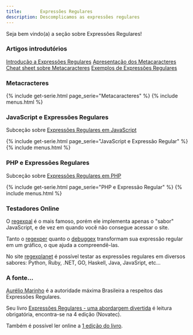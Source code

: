 ```yaml
---
title:       Expressões Regulares
description: Descomplicamos as expressões regulares
---
```


Seja bem vindo(a) a seção sobre Expressões Regulares!


### Artigos introdutórios

<div class="list-group">
    <a href="/regex/expressoes-regulares/" class="list-group-item">Introdução a Expressões Regulares</a>
    <a href="/regex/metacaracteres/" class="list-group-item">Apresentação dos Metacaracteres</a>
    <a href="/regex/cheat-sheet-matacaracteres/" class="list-group-item">Cheat sheet sobre Metacaracteres</a>
    <a href="/regex/exemplos-de-expressoes-regulares/" class="list-group-item">Exemplos de Expressões Regulares</a>
</div>


### Metacracteres

{% include get-serie.html page_serie="Metacaracteres" %}
{% include menus.html %}



### JavaScript e Expressões Regulares

Subceção sobre [Expressões Regulares em JavaScript](/regex/javascript-expressoes-regulares/)

{% include get-serie.html page_serie="JavaScript e Expressão Regular" %}
{% include menus.html %}



### PHP e Expressões Regulares

Subceção sobre [Expressões Regulares em PHP](/regex/php-expressoes-regulares/)

{% include get-serie.html page_serie="PHP e Expressão Regular" %}
{% include menus.html %}



### Testadores Online

O [regexpal](http://regexpal.com/ "link-externo") é o mais famoso, porém ele implementa apenas o "sabor" JavaScript, e de vez
em quando você não consegue acessar o site.

Tanto o [regexper](http://www.regexper.com/ "link-externo") quanto o [debuggex](https://www.debuggex.com/ "link-externo")
transformam sua expressão regular em um gráfico, o que ajuda a compreendê-las.

No site [regexplanet](http://www.regexplanet.com/ "link-externo") é possível testar as expressões regulares em diversos
sabores: Python, Ruby, .NET, GO, Haskell, Java, JavaSript, etc...



### A fonte...

[Aurélio Marinho](http://aurelio.net/regex/ "link-externo") é a autoridade máxima Brasileira a respeitos das Expressões
Regulares.

Seu livro [Expressões Regulares - uma abordargem divertida](http://www.piazinho.com.br/ "link-externo") é leitura obrigatória,
encontra-se na 4 edição
(Novatec).

Também é possível ler online a [1 edição do livro](http://aurelio.net/regex/guia/ "link-externo").


